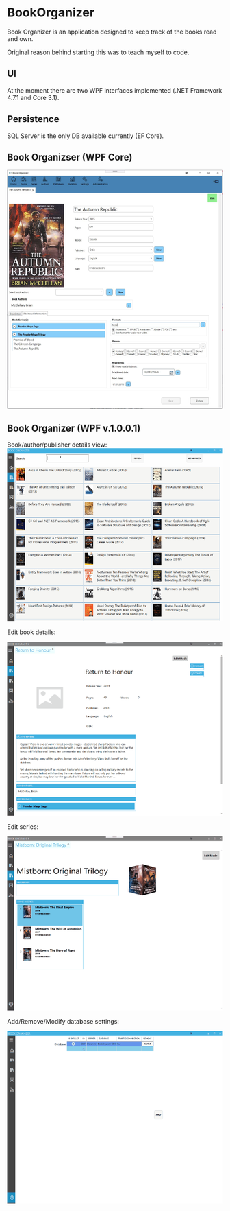 # BookOrganizer
Book Organizer is an application designed to keep track of the books read and own. 

Original reason behind starting this was to teach myself to code.

## UI
At the moment there are two WPF interfaces implemented (.NET Framework 4.7.1 and Core 3.1).

## Persistence
SQL Server is the only DB available currently (EF Core).

## Book Organizser (WPF Core)
![](EditBook.JPG)

## Book Organizer (WPF v.1.0.0.1)
Book/author/publisher details view:
![](BookDetails.gif)


Edit book details:

![](EditBook.gif)


Edit series:

![](EditSeries.gif)


Add/Remove/Modify database settings:

![](DbSettings.gif)
